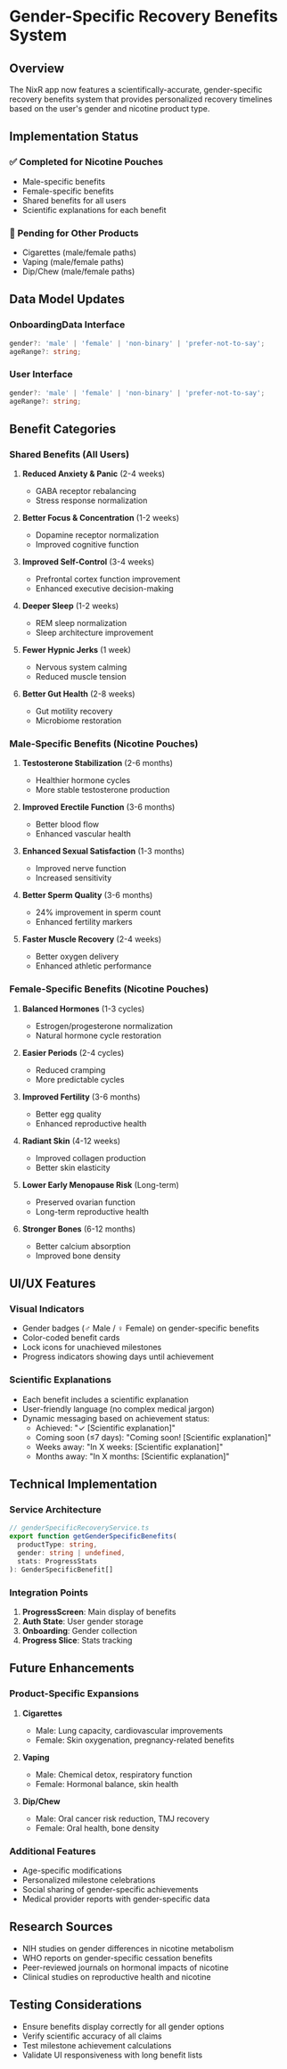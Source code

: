 # Gender-Specific Recovery Benefits System

## Overview
The NixR app now features a scientifically-accurate, gender-specific recovery benefits system that provides personalized recovery timelines based on the user's gender and nicotine product type.

## Implementation Status

### ✅ Completed for Nicotine Pouches
- Male-specific benefits
- Female-specific benefits
- Shared benefits for all users
- Scientific explanations for each benefit

### 🔄 Pending for Other Products
- Cigarettes (male/female paths)
- Vaping (male/female paths)
- Dip/Chew (male/female paths)

## Data Model Updates

### OnboardingData Interface
```typescript
gender?: 'male' | 'female' | 'non-binary' | 'prefer-not-to-say';
ageRange?: string;
```

### User Interface
```typescript
gender?: 'male' | 'female' | 'non-binary' | 'prefer-not-to-say';
ageRange?: string;
```

## Benefit Categories

### Shared Benefits (All Users)
1. **Reduced Anxiety & Panic** (2-4 weeks)
   - GABA receptor rebalancing
   - Stress response normalization

2. **Better Focus & Concentration** (1-2 weeks)
   - Dopamine receptor normalization
   - Improved cognitive function

3. **Improved Self-Control** (3-4 weeks)
   - Prefrontal cortex function improvement
   - Enhanced executive decision-making

4. **Deeper Sleep** (1-2 weeks)
   - REM sleep normalization
   - Sleep architecture improvement

5. **Fewer Hypnic Jerks** (1 week)
   - Nervous system calming
   - Reduced muscle tension

6. **Better Gut Health** (2-8 weeks)
   - Gut motility recovery
   - Microbiome restoration

### Male-Specific Benefits (Nicotine Pouches)
1. **Testosterone Stabilization** (2-6 months)
   - Healthier hormone cycles
   - More stable testosterone production

2. **Improved Erectile Function** (3-6 months)
   - Better blood flow
   - Enhanced vascular health

3. **Enhanced Sexual Satisfaction** (1-3 months)
   - Improved nerve function
   - Increased sensitivity

4. **Better Sperm Quality** (3-6 months)
   - 24% improvement in sperm count
   - Enhanced fertility markers

5. **Faster Muscle Recovery** (2-4 weeks)
   - Better oxygen delivery
   - Enhanced athletic performance

### Female-Specific Benefits (Nicotine Pouches)
1. **Balanced Hormones** (1-3 cycles)
   - Estrogen/progesterone normalization
   - Natural hormone cycle restoration

2. **Easier Periods** (2-4 cycles)
   - Reduced cramping
   - More predictable cycles

3. **Improved Fertility** (3-6 months)
   - Better egg quality
   - Enhanced reproductive health

4. **Radiant Skin** (4-12 weeks)
   - Improved collagen production
   - Better skin elasticity

5. **Lower Early Menopause Risk** (Long-term)
   - Preserved ovarian function
   - Long-term reproductive health

6. **Stronger Bones** (6-12 months)
   - Better calcium absorption
   - Improved bone density

## UI/UX Features

### Visual Indicators
- Gender badges (♂ Male / ♀ Female) on gender-specific benefits
- Color-coded benefit cards
- Lock icons for unachieved milestones
- Progress indicators showing days until achievement

### Scientific Explanations
- Each benefit includes a scientific explanation
- User-friendly language (no complex medical jargon)
- Dynamic messaging based on achievement status:
  - Achieved: "✓ [Scientific explanation]"
  - Coming soon (≤7 days): "Coming soon! [Scientific explanation]"
  - Weeks away: "In X weeks: [Scientific explanation]"
  - Months away: "In X months: [Scientific explanation]"

## Technical Implementation

### Service Architecture
```typescript
// genderSpecificRecoveryService.ts
export function getGenderSpecificBenefits(
  productType: string,
  gender: string | undefined,
  stats: ProgressStats
): GenderSpecificBenefit[]
```

### Integration Points
1. **ProgressScreen**: Main display of benefits
2. **Auth State**: User gender storage
3. **Onboarding**: Gender collection
4. **Progress Slice**: Stats tracking

## Future Enhancements

### Product-Specific Expansions
1. **Cigarettes**
   - Male: Lung capacity, cardiovascular improvements
   - Female: Skin oxygenation, pregnancy-related benefits

2. **Vaping**
   - Male: Chemical detox, respiratory function
   - Female: Hormonal balance, skin health

3. **Dip/Chew**
   - Male: Oral cancer risk reduction, TMJ recovery
   - Female: Oral health, bone density

### Additional Features
- Age-specific modifications
- Personalized milestone celebrations
- Social sharing of gender-specific achievements
- Medical provider reports with gender-specific data

## Research Sources
- NIH studies on gender differences in nicotine metabolism
- WHO reports on gender-specific cessation benefits
- Peer-reviewed journals on hormonal impacts of nicotine
- Clinical studies on reproductive health and nicotine

## Testing Considerations
- Ensure benefits display correctly for all gender options
- Verify scientific accuracy of all claims
- Test milestone achievement calculations
- Validate UI responsiveness with long benefit lists 